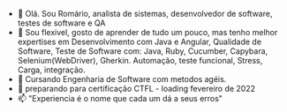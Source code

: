 - 👋 Olá. Sou Romário, analista de sistemas, desenvolvedor de software, testes de software e QA
- 👀 Sou flexivel, gosto de aprender de tudo um pouco, mas tenho melhor expertises em Desenvolvimento com Java e Angular, Qualidade de Software, Teste de Software com:
Java, Ruby, Cucumber, Capybara, Selenium(WebDriver), Gherkin.
Automação, teste funcional, Stress, Carga, integração.
- 🌱 Cursando Engenharia de Software com metodos agéis.
- 💞️ preparando para certificação CTFL - loading fevereiro de 2022
- 📫 "Experiencia é o nome que cada um dá a seus erros"

